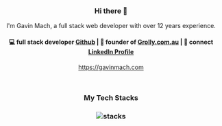 <h3 align="center"> Hi there 👋</h3>

<p align="center">
I'm Gavin Mach, a full stack web developer with over 12 years experience.
</p>

<h4 align="center">
💻 full stack developer <a href="https://github.com/gmach">Github</a> | 🌱 founder of  <a href="https://grolly.com.au">Grolly.com.au</a> | 💬 connect <a href="https://www.linkedin.com/in/gavin-mach">LinkedIn Profile</a>
</h4>
<p  align="center">
<a href="https://gavinmach.com">https://gavinmach.com</a>
</p>

<br/>
<h3 align="center">
My Tech Stacks
</h3>

<h3 align="center">
<img src="https://andriydiduh.com/tech_stack_used.png" alt="stacks"/>
</h3>
